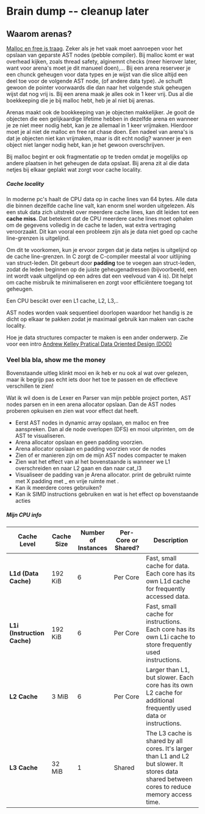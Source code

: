 # Brain dump -- cleanup later

## Waarom arenas?

[Malloc en free is traag](http://ithare.com/infographics-operation-costs-in-cpu-clock-cycles/). Zeker als je het vaak moet aanroepen voor het opslaan van geparste AST nodes (pebble compiler). Bij malloc komt er wat overhead kijken, zoals thread safety, alginemnt checks (meer hierover later, want voor arena's moet je dit manueel doen),...
Bij een arena reserveer je een chunck geheugen voor data types en je wijst van die slice altijd een deel toe voor de volgende AST node, (of andere data type). Je schuift gewoon de pointer voorwaards die dan naar het volgende stuk geheugen wijst dat nog vrij is. Bij een arena maak je alles ook in 1 keer vrij. Dus al die boekkeeping die je bij malloc hebt, heb je al niet bij arenas.

Arenas maakt ook de bookkeeping van je objecten makkelijker. Je gooit de objecten die een gelijkaardige lifetime hebben in dezelfde arena en wanneer je ze niet meer nodig hebt, kan je ze allemaal in 1 keer vrijmaken. Hierdoor moet je al niet de malloc en free rat chase doen.
Een nadeel van arena's is dat je objecten niet kan vrijmaken, maar is dit echt nodig? wanneer je een object niet langer nodig hebt, kan je het gewoon overschrijven.

Bij malloc begint er ook fragmentatie op te treden omdat je mogelijks op andere plaatsen in het geheugen de data opslaat. Bij arena zit al die data netjes bij elkaar geplakt wat zorgt voor cache locality.

##### Cache locality
In moderne pc's haalt de CPU data op in cache lines van 64 bytes. Alle data die binnen dezelfde cache line valt, kan enorm snel worden uitgelezen. Als een stuk data zich uitstrekt over meerdere cache lines, kan dit leiden tot een **cache miss**. Dat betekent dat de CPU meerdere cache lines moet ophalen om de gegevens volledig in de cache te laden, wat extra vertraging veroorzaakt. Dit kan vooral een probleem zijn als je data niet goed op cache line-grenzen is uitgelijnd.

Om dit te voorkomen, kun je ervoor zorgen dat je data netjes is uitgelijnd op de cache line-grenzen. In C zorgt de C-compiler meestal al voor uitlijning van struct-leden. Dit gebeurt door **padding** toe te voegen aan struct-leden, zodat de leden beginnen op de juiste geheugenadressen (bijvoorbeeld, een int wordt vaak uitgelijnd op een adres dat een veelvoud van 4 is). Dit helpt om cache misbruik te minimaliseren en zorgt voor efficiëntere toegang tot geheugen.

Een CPU bescikt over een L1 cache, L2, L3,..


AST nodes worden vaak sequentieel doorlopen waardoor het handig is ze dicht op elkaar te pakken zodat je maximaal gebruik kan maken van cache locality.

Hoe je data structures compacter te maken is een ander onderwerp. Zie voor een intro [Andrew Kelley Pratical Data Oriented Design (DOD)](https://www.youtube.com/watch?v=IroPQ150F6c&t=1566s) 

### Veel bla bla, show me the money
Bovenstaande uitleg klinkt mooi en ik heb er nu ook al wat over gelezen, maar ik begrijp pas echt iets door het toe te passen en de effectieve verschillen te zien!

Wat ik wil doen is de Lexer en Parser van mijn pebble project porten, AST nodes parsen en in een arena allocator opslaan. Dan de AST nodes proberen opkuisen en zien wat voor effect dat heeft.
- Eerst AST nodes in dynamic array opslaan, en malloc en free aanspreken. Dan al de node overlopen (DFS) en mooi uitprinten, om de AST te visualiseren.
- Arena allocator opslaan en geen padding voorzien.
- Arena allocator opslaan en padding voorzien voor de nodes
- Zien of er manieren zijn om de mijn AST nodes compacter te maken
- Zien wat het effect van al het bovenstaande is wanneer we L1 overschreiden en naar L2 gaan en dan naar cat_l3
- Visualiseer de padding van je Arena allocator. print de gebruikt ruimte met X padding met _ en vrije ruimte met .
- Kan ik meerdere cores gebruiken?
- Kan ik SIMD instructions gebruiken en wat is het effect op bovenstaande acties

##### Mijn CPU info
| **Cache Level**       | **Cache Size** | **Number of Instances** | **Per-Core or Shared?** | **Description**                                                                 |
|-----------------------|----------------|-------------------------|-------------------------|---------------------------------------------------------------------------------|
| **L1d (Data Cache)**  | 192 KiB        | 6                       | Per Core                | Fast, small cache for data. Each core has its own L1d cache for frequently accessed data. |
| **L1i (Instruction Cache)** | 192 KiB        | 6                       | Per Core                | Fast, small cache for instructions. Each core has its own L1i cache to store frequently used instructions. |
| **L2 Cache**           | 3 MiB          | 6                       | Per Core                | Larger than L1, but slower. Each core has its own L2 cache for additional frequently used data or instructions. |
| **L3 Cache**           | 32 MiB         | 1                       | Shared                  | The L3 cache is shared by all cores. It's larger than L1 and L2 but slower. It stores data shared between cores to reduce memory access time. |

